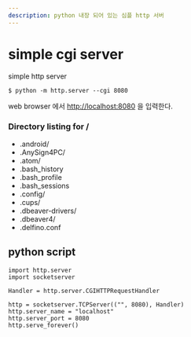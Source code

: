 ```yaml
---
description: python 내장 되어 있는 심플 http 서버
---
```


# simple cgi server

simple http server

```text
$ python -m http.server --cgi 8080
```

web browser 에서 [http://localhost:8080](http://localhost:8080) 을 입력한다.

### Directory listing for /

* .android/
* .AnySign4PC/
* .atom/
* .bash\_history
* .bash\_profile
* .bash\_sessions
* .config/
* .cups/
* .dbeaver-drivers/
* .dbeaver4/
* .delfino.conf

## python script 

```text
import http.server
import socketserver

Handler = http.server.CGIHTTPRequestHandler

http = socketserver.TCPServer(("", 8080), Handler)
http.server_name = "localhost"
http.server_port = 8080
http.serve_forever()
```



